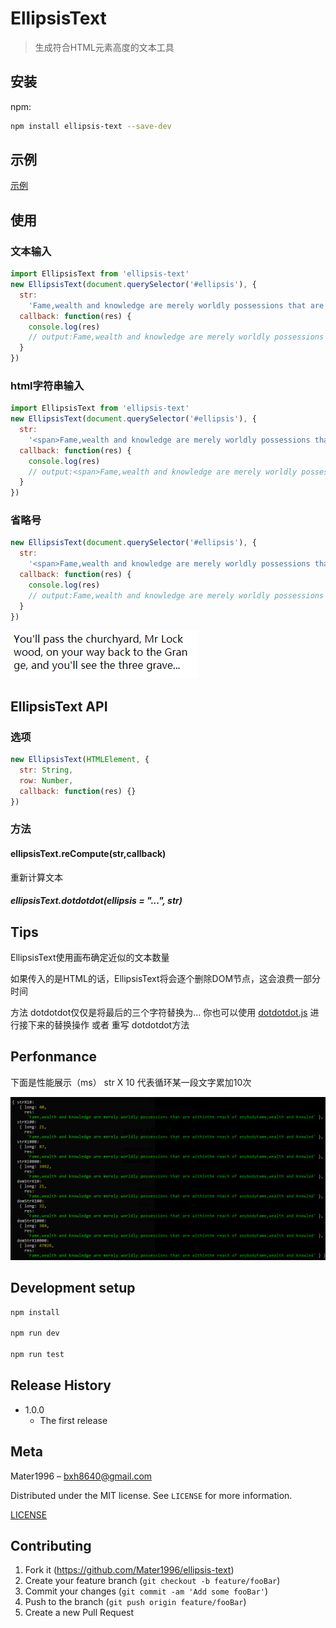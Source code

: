 # EllipsisText

> 生成符合HTML元素高度的文本工具

## 安装

npm:

```sh
npm install ellipsis-text --save-dev
```

## 示例

[示例](https://codepen.io/xbup/pen/eYYZeOd)

## 使用

### 文本输入

```js
import EllipsisText from 'ellipsis-text'
new EllipsisText(document.querySelector('#ellipsis'), {
  str:
    'Fame,wealth and knowledge are merely worldly possessions that are withinthe reach of anybodyFame,wealth and knowledge are merely worldly possessions that are withinthe reach of anybodyFame',
  callback: function(res) {
    console.log(res)
    // output:Fame,wealth and knowledge are merely worldly possessions that are withinthe reach of anybodyFame,wealth and knowled
  }
})
```
### html字符串输入

```js
import EllipsisText from 'ellipsis-text'
new EllipsisText(document.querySelector('#ellipsis'), {
  str:
    '<span>Fame,wealth and knowledge are merely worldly possessions that are withinthe reach of anybodyFame,wealth and knowledge are merely worldly possessions that are withinthe reach of anybodyFame</span>',
  callback: function(res) {
    console.log(res)
    // output:<span>Fame,wealth and knowledge are merely worldly possessions that are withinthe reach of anybodyFame,wealt</span>
  }
})
```

### 省略号

```js
new EllipsisText(document.querySelector('#ellipsis'), {
  str:
    '<span>Fame,wealth and knowledge are merely worldly possessions that are withinthe reach of anybodyFame,wealth and knowledge are merely worldly possessions that are withinthe reach of anybodyFame</span>',
  callback: function(res) {
    console.log(res)
    // output:Fame,wealth and knowledge are merely worldly possessions that are withinthe reach of anybodyFame,wealth and knowled
  }
})
```

![example](https://raw.githubusercontent.com/Mater1996/ellipsis-text/master/example.png)

## EllipsisText API

### 选项

```js
new EllipsisText(HTMLElement, {
  str: String,
  row: Number,
  callback: function(res) {}
})
```
### 方法

#### ellipsisText.reCompute(str,callback)

重新计算文本

##### ellipsisText.dotdotdot(ellipsis = "...", str)

## Tips

EllipsisText使用画布确定近似的文本数量

如果传入的是HTML的话，EllipsisText将会逐个删除DOM节点，这会浪费一部分时间

方法 dotdotdot仅仅是将最后的三个字符替换为...
你也可以使用 [dotdotdot.js](http://dotdotdot.frebsite.nl/) 进行接下来的替换操作 或者 重写 dotdotdot方法

## Perfonmance

下面是性能展示（ms）
str X 10
代表循环某一段文字累加10次

![](https://raw.githubusercontent.com/Mater1996/ellipsis-text/master/performance.jpg)

## Development setup

```sh
npm install

npm run dev

npm run test
```

## Release History

- 1.0.0
  - The first release

## Meta

Mater1996 – bxh8640@gmail.com

Distributed under the MIT license. See `LICENSE` for more information.

[LICENSE](https://github.com/Mater1996/ellipsis-text/blob/master/LICENSE)

## Contributing

1. Fork it (<https://github.com/Mater1996/ellipsis-text>)
2. Create your feature branch (`git checkout -b feature/fooBar`)
3. Commit your changes (`git commit -am 'Add some fooBar'`)
4. Push to the branch (`git push origin feature/fooBar`)
5. Create a new Pull Request
